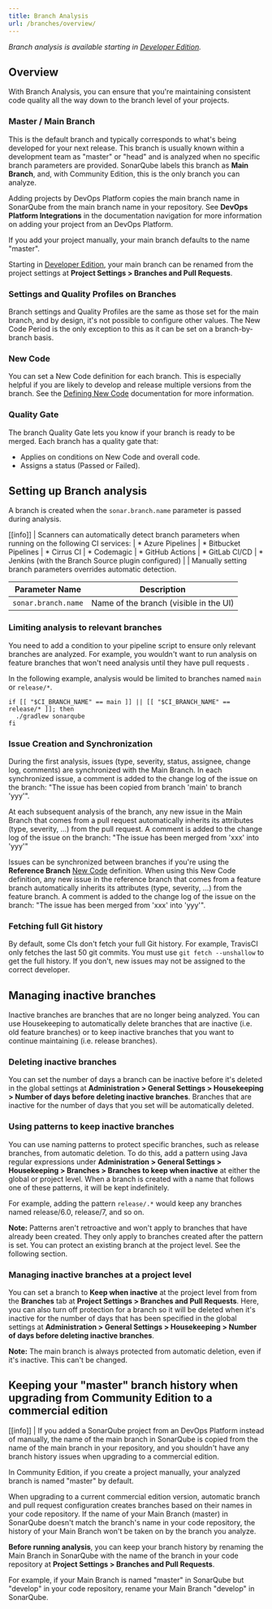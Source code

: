 ```yaml
---
title: Branch Analysis
url: /branches/overview/
---
```


_Branch analysis is available starting in [Developer Edition](https://redirect.sonarsource.com/editions/developer.html)._

## Overview

With Branch Analysis, you can ensure that you're maintaining consistent code quality all the way down to the branch level of your projects. 

### Master / Main Branch

This is the default branch and typically corresponds to what's being developed for your next release. This branch is usually known within a development team as "master" or "head" and is analyzed when no specific branch parameters are provided. SonarQube labels this branch as **Main Branch**, and, with Community Edition, this is the only branch you can analyze. 

Adding projects by DevOps Platform copies the main branch name in SonarQube from the main branch name in your repository. See **DevOps Platform Integrations** in the documentation navigation for more information on adding your project from an DevOps Platform.

If you add your project manually, your main branch defaults to the name "master".

Starting in [Developer Edition](https://redirect.sonarsource.com/editions/developer.html), your main branch can be renamed from the project settings at **Project Settings > Branches and Pull Requests**. 

### Settings and Quality Profiles on Branches

Branch settings and Quality Profiles are the same as those set for the main branch, and by design, it's not possible to configure other values. The New Code Period is the only exception to this as it can be set on a branch-by-branch basis.

### New Code

You can set a New Code definition for each branch. This is especially helpful if you are likely to develop and release multiple versions from the branch. See the [Defining New Code](/project-administration/new-code-period/) documentation for more information.

### Quality Gate

The branch Quality Gate lets you know if your branch is ready to be merged. Each branch has a quality gate that:

* Applies on conditions on New Code and overall code.
* Assigns a status (Passed or Failed).

## Setting up Branch analysis

A branch is created when the `sonar.branch.name` parameter is passed during analysis.

[[info]]
| Scanners can automatically detect branch parameters when running on the following CI services:
| * Azure Pipelines
| * Bitbucket Pipelines
| * Cirrus CI
| * Codemagic
| * GitHub Actions
| * GitLab CI/CD
| * Jenkins (with the Branch Source plugin configured)
|
| Manually setting branch parameters overrides automatic detection.

| Parameter Name        | Description |
| --------------------- | ------------------------------------------------- |
| `sonar.branch.name`   | Name of the branch (visible in the UI)

### Limiting analysis to relevant branches  

You need to add a condition to your pipeline script to ensure only relevant branches are analyzed. For example, you wouldn't want to run analysis on feature branches that won't need analysis until they have pull requests . 

In the following example, analysis would be limited to branches named `main` or `release/*`.

```
if [[ "$CI_BRANCH_NAME" == main ]] || [[ "$CI_BRANCH_NAME" == release/* ]]; then
  ./gradlew sonarqube
fi
``` 

### Issue Creation and Synchronization

During the first analysis, issues (type, severity, status, assignee, change log, comments) are synchronized with the Main Branch. In each synchronized issue, a comment is added to the change log of the issue on the branch: "The issue has been copied from branch 'main' to branch 'yyy'".

At each subsequent analysis of the branch, any new issue in the Main Branch that comes from a pull request automatically inherits its attributes (type, severity, ...) from the pull request. A comment is added to the change log of the issue on the branch: "The issue has been merged from 'xxx' into 'yyy'"

Issues can be synchronized between branches if you're using the **Reference Branch** [New Code](/project-administration/new-code-period/) definition. When using this New Code definition, any new issue in the reference branch that comes from a feature branch automatically inherits its attributes (type, severity, ...) from the feature branch. A comment is added to the change log of the issue on the branch: "The issue has been merged from 'xxx' into 'yyy'".

### Fetching full Git history

By default, some CIs don't fetch your full Git history. For example, TravisCI only fetches the last 50 git commits. You must use `git fetch --unshallow` to get the full history. If you don't, new issues may not be assigned to the correct developer.

## Managing inactive branches
Inactive branches are branches that are no longer being analyzed. You can use Housekeeping to automatically delete branches that are inactive (i.e. old feature branches) or to keep inactive branches that you want to continue maintaining (i.e. release branches). 

### Deleting inactive branches

You can set the number of days a branch can be inactive before it's deleted in the global settings at **Administration > General Settings > Housekeeping > Number of days before deleting inactive branches**. Branches that are inactive for the number of days that you set will be automatically deleted.

### Using patterns to keep inactive branches

You can use naming patterns to protect specific branches, such as release branches, from automatic deletion. To do this, add a pattern using Java regular expressions under **Administration > General Settings > Housekeeping > Branches > Branches to keep when inactive** at either the global or project level. When a branch is created with a name that follows one of these patterns, it will be kept indefinitely. 

For example, adding the pattern `release/.*` would keep any branches named release/6.0, release/7, and so on.

**Note:** Patterns aren't retroactive and won't apply to branches that have already been created. They only apply to branches created after the pattern is set. You can protect an existing branch at the project level. See the following section.

### Managing inactive branches at a project level

You can set a branch to **Keep when inactive** at the project level from from the **Branches** tab at **Project Settings > Branches and Pull Requests**. Here, you can also turn off protection for a branch so it will be deleted when it's inactive for the number of days that has been specified in the global settings at **Administration > General Settings > Housekeeping > Number of days before deleting inactive branches**. 

**Note:** The main branch is always protected from automatic deletion, even if it's inactive. This can't be changed.

## Keeping your "master" branch history when upgrading from Community Edition to a commercial edition
[[info]]
| If you added a SonarQube project from an DevOps Platform instead of manually, the name of the main branch in SonarQube is copied from the name of the main branch in your repository, and you shouldn't have any branch history issues when upgrading to a commercial edition.

In Community Edition, if you create a project manually, your analyzed branch is named "master" by default. 

When upgrading to a current commercial edition version, automatic branch and pull request configuration creates branches based on their names in your code repository. If the name of your Main Branch (master) in SonarQube doesn't match the branch's name in your code repository, the history of your Main Branch won't be taken on by the branch you analyze. 

**Before running analysis**, you can keep your branch history by renaming the Main Branch in SonarQube with the name of the branch in your code repository at **Project Settings > Branches and Pull Requests**. 

For example, if your Main Branch is named "master" in SonarQube but "develop" in your code repository, rename your Main Branch "develop" in SonarQube.
